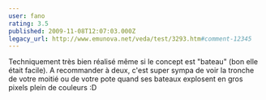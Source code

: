 ```yaml
---
user: fano
rating: 3.5
published: 2009-11-08T12:07:03.000Z
legacy_url: http://www.emunova.net/veda/test/3293.htm#comment-12345
---
```

Techniquement très bien réalisé même si le concept est "bateau" (bon elle était facile).
A recommander à deux, c'est super sympa de voir la tronche de votre moitié ou de votre pote quand ses bateaux explosent en gros pixels plein de couleurs :D